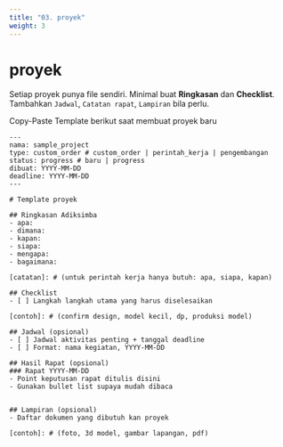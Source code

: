 ```yaml
---
title: "03. proyek"
weight: 3
---
```

# proyek

Setiap proyek punya file sendiri. Minimal buat **Ringkasan** dan **Checklist**. Tambahkan `Jadwal`, `Catatan rapat`, `Lampiran` bila perlu.

Copy-Paste Template berikut saat membuat proyek baru

```
---
nama: sample_project
type: custom_order # custom_order | perintah_kerja | pengembangan
status: progress # baru | progress
dibuat: YYYY-MM-DD
deadline: YYYY-MM-DD
---

# Template proyek

## Ringkasan Adiksimba
- apa: 
- dimana: 
- kapan: 
- siapa: 
- mengapa: 
- bagaimana: 

[catatan]: # (untuk perintah kerja hanya butuh: apa, siapa, kapan)

## Checklist
- [ ] Langkah langkah utama yang harus diselesaikan

[contoh]: # (confirm design, model kecil, dp, produksi model)

## Jadwal (opsional)
- [ ] Jadwal aktivitas penting + tanggal deadline
- [ ] Format: nama kegiatan, YYYY-MM-DD

## Hasil Rapat (opsional)
### Rapat YYYY-MM-DD
- Point keputusan rapat ditulis disini
- Gunakan bullet list supaya mudah dibaca


## Lampiran (opsional)
- Daftar dokumen yang dibutuh kan proyek

[contoh]: # (foto, 3d model, gambar lapangan, pdf)
```